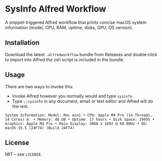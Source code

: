 # SysInfo Alfred Workflow

A snippet-triggered Alfred workflow that prints concise macOS system
information (model, CPU, RAM, uptime, disks, GPU, OS version).

## Installation

Download the latest `.alfredworkflow` bundle from Releases and double‑click
to import into Alfred the zsh script is included in the bundle. 

## Usage

There are two ways to invoke this:

- Invoke Alfred however you normally would and type `sysinfo`
- Type `;;sysinfo` in any document, email or text editor and Alfred will do the rest.

```
System Information: Model: Mac mini • CPU: Apple M4 Pro (14 Threads, 14 Cores) @  • Memory: 48 GB • Uptime: 17 hours • Disk Space: 1995G • Graphics: Apple M4 Pro • Main Display: 3008 x 1692 @ 60.00Hz • OS: macOS 15.5 (24F74) (Build 24F74)
```


## License

MIT – see `LICENSE`.
